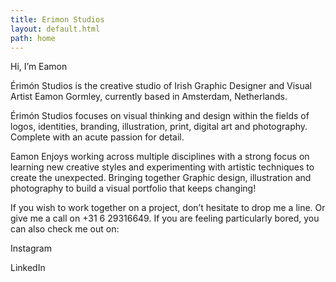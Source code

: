 ```yaml
---
title: Erimon Studios
layout: default.html
path: home
---
```

Hi, I’m Eamon

Érimón Studios is the creative studio of Irish Graphic Designer and Visual Artist Eamon Gormley, currently based in Amsterdam, Netherlands.

Érimón Studios focuses on visual thinking and design within the fields of logos, identities, branding, illustration, print, digital art and photography. Complete with an acute passion for detail.

Eamon Enjoys working across multiple disciplines with a strong focus on learning new creative styles and experimenting with artistic techniques to create the unexpected. Bringing together Graphic design, illustration and photography to build a visual portfolio that keeps changing!

If you wish to work together on a project, don’t hesitate to drop me a line. Or give me a call on +31 6 29316649. If you are feeling particularly bored, you can also check me out on:

<p>Instagram</p>

<p>LinkedIn</p>
